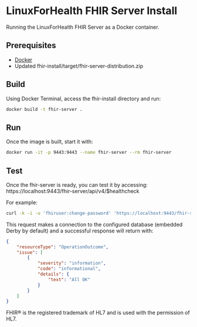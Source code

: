 # LinuxForHealth FHIR Server Install

Running the LinuxForHealth FHIR Server as a Docker container.

## Prerequisites

- [Docker](http://docker.com)
- Updated fhir-install/target/fhir-server-distribution.zip

## Build

Using Docker Terminal, access the fhir-install directory and run:

```sh
docker build -t fhir-server .
```

## Run

Once the image is built, start it with:

```sh
docker run -it -p 9443:9443 --name fhir-server --rm fhir-server
```

## Test

Once the fhir-server is ready, you can test it by accessing: https://localhost:9443/fhir-server/api/v4/$healthcheck

For example:

```sh
curl -k -i -u 'fhiruser:change-password' 'https://localhost:9443/fhir-server/api/v4/$healthcheck'
```

This request makes a connection to the configured database (embedded Derby by default) and a successful response will return with:

```json
{
    "resourceType": "OperationOutcome",
    "issue": [
        {
            "severity": "information",
            "code": "informational",
            "details": {
                "text": "All OK"
            }
        }
    ]
}
```

FHIR® is the registered trademark of HL7 and is used with the permission of HL7.
